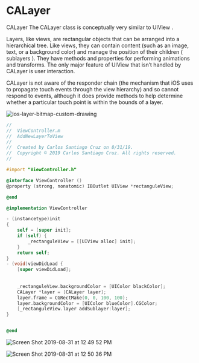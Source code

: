 # CALayer

CALayer The CALayer class is conceptually very similar to UIView . 

Layers, like views, are rectangular objects that can be arranged into a hierarchical tree. Like views, they can contain content (such as an image, text, or a background color) and manage the position of their children ( sublayers ). They have methods and properties for performing animations and transforms. The only major feature of UIView that isn’t handled by CALayer is user interaction.

CALayer is not aware of the responder chain (the mechanism that iOS uses to propagate touch events through the view hierarchy) and so cannot respond to events, although it does provide methods to help determine whether a particular touch point is within the bounds of a layer.

![ios-layer-bitmap-custom-drawing](https://user-images.githubusercontent.com/24994818/64067043-262edc80-cbe7-11e9-8350-205a9c14863f.png)

``` objective-c
//
//  ViewController.m
//  AddNewLayerToView
//
//  Created by Carlos Santiago Cruz on 8/31/19.
//  Copyright © 2019 Carlos Santiago Cruz. All rights reserved.
//

#import "ViewController.h"

@interface ViewController ()
@property (strong, nonatomic) IBOutlet UIView *rectanguleView;

@end

@implementation ViewController

- (instancetype)init
{
    self = [super init];
    if (self) {
        _rectanguleView = [[UIView alloc] init];
    }
    return self;
}
- (void)viewDidLoad {
    [super viewDidLoad];
    
    
    _rectanguleView.backgroundColor = [UIColor blackColor];
    CALayer *layer = [CALayer layer];
    layer.frame = CGRectMake(0, 0, 100, 100);
    layer.backgroundColor = [UIColor blueColor].CGColor;
    [_rectanguleView.layer addSublayer:layer];
}


@end
```

![Screen Shot 2019-08-31 at 12 49 52 PM](https://user-images.githubusercontent.com/24994818/64067421-d869a280-cbed-11e9-8767-87c802818fb8.png)

![Screen Shot 2019-08-31 at 12 50 36 PM](https://user-images.githubusercontent.com/24994818/64067429-f8996180-cbed-11e9-9338-d8f320ecf106.png)

